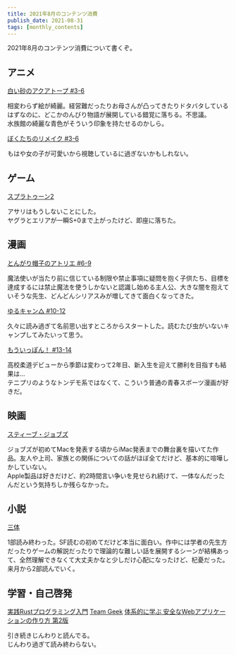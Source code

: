 ```yaml
---
title: 2021年8月のコンテンツ消費
publish_date: 2021-08-31
tags: [monthly_contents]
---
```


2021年8月のコンテンツ消費について書くぞ。

## アニメ
[白い砂のアクアトープ #3-6](https://annict.com/works/7922)

相変わらず絵が綺麗。経営難だったりお母さんが凸ってきたりドタバタしているはずなのに、どこかのんびり物語が展開している錯覚に落ちる。不思議。  
水族館の綺麗な青色がそういう印象を持たせるのかしら。

[ぼくたちのリメイク #3-6](https://annict.com/works/7214)

もはや女の子が可愛いから視聴しているに過ぎないかもしれない。

## ゲーム
[スプラトゥーン2](https://amzn.to/3febU6I)

アサリはもうしないことにした。  
ヤグラとエリアが一瞬S+0まで上がったけど、即座に落ちた。

## 漫画
[とんがり帽子のアトリエ #6-9](https://amzn.to/2Y2a43b)

魔法使いが当たり前に信じている制限や禁止事項に疑問を抱く子供たち、目標を達成するには禁止魔法を使うしかないと認識し始める主人公、大きな闇を抱えていそうな先生、どんどんシリアスみが増してきて面白くなってきた。

[ゆるキャン△ #10-12](https://amzn.to/2WAEvgr)

久々に読み過ぎて名前思い出すところからスタートした。読むたび虫がいないキャンプしてみたいって思う。

[もういっぽん！ #13-14](https://amzn.to/3mIYNis)

高校柔道デビューから季節は変わって2年目、新入生を迎えて勝利を目指すも結果は…  
テニプリのようなトンデモ系ではなくて、こういう普通の青春スポーツ漫画が好きだ。

## 映画
[スティーブ・ジョブズ](https://filmarks.com/movies/61368)

ジョブズが初めてMacを発表する頃からiMac発表までの舞台裏を描いてた作品。友人や上司、家族との関係についての話がほぼ全てだけど、基本的に喧嘩しかしていない。  
Apple製品は好きだけど、約2時間言い争いを見せられ続けて、一体なんだったんだという気持ちしか残らなかった。

## 小説
[三体](https://amzn.to/2UDlMj3)

1部読み終わった。SF読むの初めてだけど本当に面白い。作中には学者の先生方だったりゲームの解説だったりで理論的な難しい話を展開するシーンが結構あって、全然理解できなくて大丈夫かなと少しだけ心配になったけど、杞憂だった。  
来月から2部読んでいく。


## 学習・自己啓発
[実践Rustプログラミング入門](https://amzn.to/2SGRBGU)
[Team Geek](https://amzn.to/2Ta50aY)
[体系的に学ぶ 安全なWebアプリケーションの作り方 第2版](https://amzn.to/3Dmh7nH)

引き続きじんわりと読んでる。  
じんわり過ぎて読み終わらない。
 
